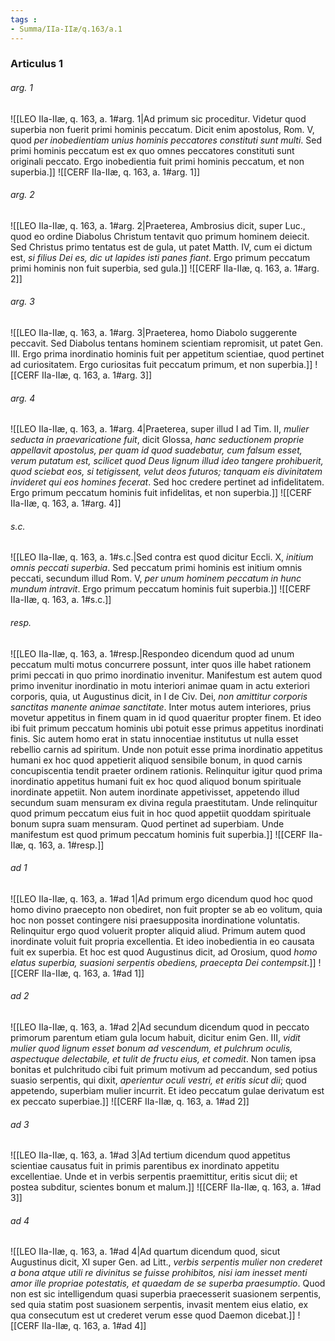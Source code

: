 ```yaml
---
tags : 
- Summa/IIa-IIæ/q.163/a.1
---
```


### Articulus 1

###### arg. 1
![[LEO IIa-IIæ, q. 163, a. 1#arg. 1|Ad primum sic proceditur. Videtur quod superbia non fuerit primi hominis peccatum. Dicit enim apostolus, Rom. V, quod *per inobedientiam unius hominis peccatores constituti sunt multi*. Sed primi hominis peccatum est ex quo omnes peccatores constituti sunt originali peccato. Ergo inobedientia fuit primi hominis peccatum, et non superbia.]]
![[CERF IIa-IIæ, q. 163, a. 1#arg. 1]]

###### arg. 2
![[LEO IIa-IIæ, q. 163, a. 1#arg. 2|Praeterea, Ambrosius dicit, super Luc., quod eo ordine Diabolus Christum tentavit quo primum hominem deiecit. Sed Christus primo tentatus est de gula, ut patet Matth. IV, cum ei dictum est, *si filius Dei es, dic ut lapides isti panes fiant*. Ergo primum peccatum primi hominis non fuit superbia, sed gula.]]
![[CERF IIa-IIæ, q. 163, a. 1#arg. 2]]

###### arg. 3
![[LEO IIa-IIæ, q. 163, a. 1#arg. 3|Praeterea, homo Diabolo suggerente peccavit. Sed Diabolus tentans hominem scientiam repromisit, ut patet Gen. III. Ergo prima inordinatio hominis fuit per appetitum scientiae, quod pertinet ad curiositatem. Ergo curiositas fuit peccatum primum, et non superbia.]]
![[CERF IIa-IIæ, q. 163, a. 1#arg. 3]]

###### arg. 4
![[LEO IIa-IIæ, q. 163, a. 1#arg. 4|Praeterea, super illud I ad Tim. II, *mulier seducta in praevaricatione fuit*, dicit Glossa, *hanc seductionem proprie appellavit apostolus, per quam id quod suadebatur, cum falsum esset, verum putatum est, scilicet quod Deus lignum illud ideo tangere prohibuerit, quod sciebat eos, si tetigissent, velut deos futuros; tanquam eis divinitatem invideret qui eos homines fecerat*. Sed hoc credere pertinet ad infidelitatem. Ergo primum peccatum hominis fuit infidelitas, et non superbia.]]
![[CERF IIa-IIæ, q. 163, a. 1#arg. 4]]

###### s.c.
![[LEO IIa-IIæ, q. 163, a. 1#s.c.|Sed contra est quod dicitur Eccli. X, *initium omnis peccati superbia*. Sed peccatum primi hominis est initium omnis peccati, secundum illud Rom. V, *per unum hominem peccatum in hunc mundum intravit*. Ergo primum peccatum hominis fuit superbia.]]
![[CERF IIa-IIæ, q. 163, a. 1#s.c.]]

###### resp.
![[LEO IIa-IIæ, q. 163, a. 1#resp.|Respondeo dicendum quod ad unum peccatum multi motus concurrere possunt, inter quos ille habet rationem primi peccati in quo primo inordinatio invenitur. Manifestum est autem quod primo invenitur inordinatio in motu interiori animae quam in actu exteriori corporis, quia, ut Augustinus dicit, in I de Civ. Dei, *non amittitur corporis sanctitas manente animae sanctitate*. Inter motus autem interiores, prius movetur appetitus in finem quam in id quod quaeritur propter finem. Et ideo ibi fuit primum peccatum hominis ubi potuit esse primus appetitus inordinati finis. Sic autem homo erat in statu innocentiae institutus ut nulla esset rebellio carnis ad spiritum. Unde non potuit esse prima inordinatio appetitus humani ex hoc quod appetierit aliquod sensibile bonum, in quod carnis concupiscentia tendit praeter ordinem rationis. Relinquitur igitur quod prima inordinatio appetitus humani fuit ex hoc quod aliquod bonum spirituale inordinate appetiit. Non autem inordinate appetivisset, appetendo illud secundum suam mensuram ex divina regula praestitutam. Unde relinquitur quod primum peccatum eius fuit in hoc quod appetiit quoddam spirituale bonum supra suam mensuram. Quod pertinet ad superbiam. Unde manifestum est quod primum peccatum hominis fuit superbia.]]
![[CERF IIa-IIæ, q. 163, a. 1#resp.]]

###### ad 1
![[LEO IIa-IIæ, q. 163, a. 1#ad 1|Ad primum ergo dicendum quod hoc quod homo divino praecepto non obediret, non fuit propter se ab eo volitum, quia hoc non posset contingere nisi praesupposita inordinatione voluntatis. Relinquitur ergo quod voluerit propter aliquid aliud. Primum autem quod inordinate voluit fuit propria excellentia. Et ideo inobedientia in eo causata fuit ex superbia. Et hoc est quod Augustinus dicit, ad Orosium, quod *homo elatus superbia, suasioni serpentis obediens, praecepta Dei contempsit*.]]
![[CERF IIa-IIæ, q. 163, a. 1#ad 1]]

###### ad 2
![[LEO IIa-IIæ, q. 163, a. 1#ad 2|Ad secundum dicendum quod in peccato primorum parentum etiam gula locum habuit, dicitur enim Gen. III, *vidit mulier quod lignum esset bonum ad vescendum, et pulchrum oculis, aspectuque delectabile, et tulit de fructu eius, et comedit*. Non tamen ipsa bonitas et pulchritudo cibi fuit primum motivum ad peccandum, sed potius suasio serpentis, qui dixit, *aperientur oculi vestri, et eritis sicut dii*; quod appetendo, superbiam mulier incurrit. Et ideo peccatum gulae derivatum est ex peccato superbiae.]]
![[CERF IIa-IIæ, q. 163, a. 1#ad 2]]

###### ad 3
![[LEO IIa-IIæ, q. 163, a. 1#ad 3|Ad tertium dicendum quod appetitus scientiae causatus fuit in primis parentibus ex inordinato appetitu excellentiae. Unde et in verbis serpentis praemittitur, eritis sicut dii; et postea subditur, scientes bonum et malum.]]
![[CERF IIa-IIæ, q. 163, a. 1#ad 3]]

###### ad 4
![[LEO IIa-IIæ, q. 163, a. 1#ad 4|Ad quartum dicendum quod, sicut Augustinus dicit, XI super Gen. ad Litt., *verbis serpentis mulier non crederet a bona atque utili re divinitus se fuisse prohibitos, nisi iam inesset menti amor ille propriae potestatis, et quaedam de se superba praesumptio*. Quod non est sic intelligendum quasi superbia praecesserit suasionem serpentis, sed quia statim post suasionem serpentis, invasit mentem eius elatio, ex qua consecutum est ut crederet verum esse quod Daemon dicebat.]]
![[CERF IIa-IIæ, q. 163, a. 1#ad 4]]


